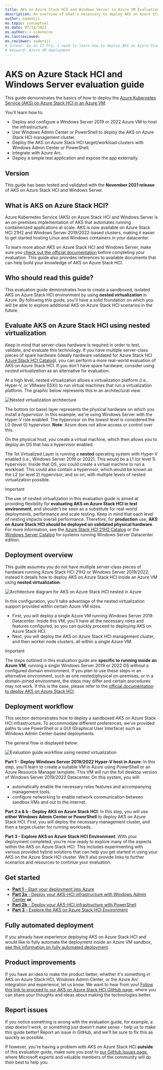 ```yaml
---
title: AKS on Azure Stack HCI and Windows Server in Azure VM Evaluation Guide 
description: An overview of what's necessary to deploy AKS on Azure Stack HCI in an Azure VM
author: oadeniji
ms.topic: conceptual
ms.date: 07/14/2022
ms.author: v-simonecox 
ms.lastreviewed: 
ms.reviewer: oadeniji
# Intent: As an IT Pro, I need to learn how to deploy AKS on Azure Stack HCI in an Azure VM
# Keyword: Azure VM deployment
---
```

# AKS on Azure Stack HCI and Windows Server evaluation guide

This guide demonstrates the basics of how to deploy the [Azure Kubernetes Service (AKS) on Azure Stack HCI in an Azure VM](./overview.md).  

You'll learn how to:

* Deploy and configure a Windows Server 2019 or 2022 Azure VM to host the infrastructure.
* Use Windows Admin Center or PowerShell to deploy the AKS on Azure Stack HCI management cluster.
* Deploy the AKS on Azure Stack HCI target/workload clusters with Windows Admin Center or PowerShell.
* Integrate with Azure Arc.
* Deploy a simple test application and expose the app externally.

Version
-----------
This guide has been tested and validated with the **November 2021 release** of AKS on Azure Stack HCI and Windows Server.

What is AKS on Azure Stack HCI?
-----------
Azure Kubernetes Service (AKS) on Azure Stack HCI and Windows Server is an on-premises implementation of AKS that automates running containerized applications at scale. AKS is now available on Azure Stack HCI 21H2 and Windows Server 2019/2022-based clusters, making it easier to get started hosting Linux and Windows containers in your datacenter.

To learn more about AKS on Azure Stack HCI and Windows Server, make sure you [check out the official documentation](overview.md) before completing your evaluation. This guide also provides references to available documents that can help build your knowledge of AKS on Azure Stack HCI.

Who should read this guide?
-----------
This evaluation guide demonstrates how to create a sandboxed, isolated AKS on Azure Stack HCI environment by using **nested virtualization** in Azure. By following this guide, you'll have a solid foundation on which you will be able to explore additional AKS on Azure Stack HCI scenarios in the future.

Evaluate AKS on Azure Stack HCI using nested virtualization
-----------
Keep in mind that server-class hardware is required in order to test, validate, and evaluate this technology. If you have multiple server-class pieces of spare hardware (ideally hardware validated for Azure Stack HCI [Azure Stack HCI Catalog](https://aka.ms/azurestackhcicatalog "Azure Stack HCI Catalog")), you can perform a more real-world evaluation of AKS on Azure Stack HCI. If you don't have spare hardware, consider using *nested virtualization* as an alternative for evaluation.

At a high level, nested virtualization allows a virtualization platform (i.e., Hyper-V, or VMware ESXi) to run virtual machines that run a virtualization platform. The graphic below represents this in an architectural view.

![Nested virtualization architecture](media/nested_virt.png "Nested virtualization architecture")

 The bottom (or base) layer represents the physical hardware on which you install a *hypervisor*. In this example, we're using Windows Server with the Hyper-V role enabled. The hypervisor on the lowest level is considered the L0 (level 0) hypervisor.  **Note**: Azure does not allow access or control over this.

On the physical host, you create a virtual machine, which then allows you to deploy an OS that has a hypervisor enabled.  

The 1st Virtualized Layer is running a **nested** operating system with Hyper-V enabled (i.e., Windows Server 2019 or 2022). This would be a L1 (or level 1) hypervisor. Inside that OS, you could create a virtual machine to run a workload.  This could also contain a hypervisor, which would be known as the L2 (or level 2) hypervisor, and so on, with multiple levels of nested virtualization possible.

> [!IMPORTANT]
The use of nested virtualization in this evaluation guide is aimed at providing flexibility for **evaluating AKS on Azure Stack HCI in test environment**, and shouldn't be seen as a substitute for real-world deployments, performance and scale testing. Keep in mind that each level of nesting impacts overall performance. Therefore, for **production** use, **AKS on Azure Stack HCI should be deployed on validated physical hardware**. For more information, see the [Azure Stack HCI 21H2 Catalog](https://aka.ms/azurestackhcicatalog "Azure Stack HCI 21H2 Catalog") or the [Windows Server Catalog](https://www.windowsservercatalog.com/results.aspx?bCatID=1283&cpID=0&avc=126&ava=0&avq=0&OR=1&PGS=25 "Windows Server Catalog") for systems running Windows Server Datacenter edition.

Deployment overview
-----------
This guide assumes you do not have multiple server-class pieces of hardware running Azure Stack HCI 21H2 or Windows Server 2019/2022; instead it details how to deploy AKS on Azure Stack HCI inside an Azure VM using **nested virtualization**.

![Architecture diagram for AKS on Azure Stack HCI nested in Azure](media/nested_virt_arch_ga2.png "Architecture diagram for AKS on Azure Stack HCI nested in Azure")

In this configuration, you'll take advantage of the nested virtualization support provided within certain Azure VM sizes. 
- First, you will deploy a single Azure VM running Windows Server 2019 Datacenter. Inside this VM, you'll have all the necessary roles and features configured, so you can quickly proceed to deploying AKS on Azure Stack HCI. 
- Next, you will deploy the AKS on Azure Stack HCI management cluster, and then worker node clusters, all within a single Azure VM.

> [!IMPORTANT]
The steps outlined in this evaluation guide are **specific to running inside an Azure VM**, running a single Windows Server 2019 or 2022 OS without a configured domain environment. If you plan to use these steps in an alternative environment, such as one nested/physical on-premises, or in a domain-joined environment, the steps may differ and certain procedures may not work. If this is the case, please refer to the [official documentation to deploy AKS on Azure Stack HCI](overview.md).

Deployment workflow
-----------
This section demonstrates how to deploy a sandboxed AKS on Azure Stack HCI infrastructure. To accommodate different preferences, we've provided paths to use PowerShell or a GUI (Graphical User Interface) such as Windows Admin Center-based deployments.

The general flow is displayed below:

![Evaluation guide workflow using nested virtualization](media/flow_chart_ga.png "Evaluation guide workflow using nested virtualization")

**Part 1 - Deploy Windows Server 2019/2022 Hyper-V host in Azure**: In this step, you'll learn to create a suitable VM in Azure using PowerShell or an Azure Resource Manager template. This VM will run the full desktop version of Windows Server 2019/2022 Datacenter. On this system, you will: 
- automatically enable the necessary roles  features and accompanying management tools.
 - configure networking to enable network communication between sandbox VMs and out to the internet.

**Part 2 a & b - Deploy AKS on Azure Stack HCI**: In this step, you will use **either Windows Admin Center or PowerShell** to deploy AKS on Azure Stack HCI. First, you will deploy the necessary management cluster, and then a target cluster for running workloads.

**Part 3 - Explore AKS on Azure Stack HCI Environment**: With your deployment completed, you're now ready to explore many of the aspects within the AKS on Azure Stack HCI. This includes experimenting with various provided hybrid solutions that can help you get started in using your AKS on the Azure Stack HCI cluster. We'll also provide links to further scenarios and resources to continue your evaluation.

Get started
-----------

* [**Part 1** - Start your deployment into Azure](/1_AKSHCI_Azure.md "Start your deployment into Azure")
* [**Part 2a** - Deploy your AKS-HCI infrastructure with Windows Admin Center](/2a_DeployAKSHCI_WAC.md "Deploy your AKS-HCI infrastructure with Windows Admin Center") **or**,
* [**Part 2b** - Deploy your AKS-HCI infrastructure with PowerShell](/2b_DeployAKSHCI_PS.md "Deploy your AKS-HCI infrastructure with PowerShell")
* [**Part 3** - Explore the AKS on Azure Stack HCI Environment](/3_ExploreAKSHCI.md "Explore the AKS on Azure Stack HCI Environment")


Fully automated deployment
-----------
If you already have experience deploying AKS on Azure Stack HCI and would like to fully automate the deployment inside an Azure VM sandbox, [see this information on fully automated deployment](/eval/autodeploy/README.md "Fully automated deployment").

Product improvements
-----------
If you have an idea to make the product better, whether it's something in AKS on Azure Stack HCI, Windows Admin Center, or the Azure Arc integration and experience, let us know. We want to hear from you! [Follow this link to proceed to our AKS on Azure Stack HCI GitHub page](https://github.com/Azure/aks-hci/issues "AKS on Azure Stack HCI GitHub"), where you can share your thoughts and ideas about making the technologies better.  

Report issues
-----------
If you notice something is wrong with the evaluation guide, for example, a step doesn't work, or something just doesn't make sense - help us to make this guide better!  Report an issue in GitHub, and we'll be sure to fix this as quickly as possible.

If however, you're having a problem with AKS on Azure Stack HCI **outside** of this evaluation guide, make sure you post to [our GitHub Issues page](https://github.com/Azure/aks-hci/issues "GitHub Issues"), where Microsoft experts and valuable members of the community will do their best to help you.